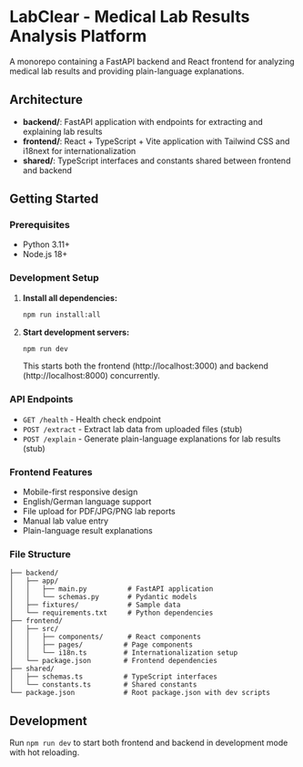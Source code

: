 # LabClear - Medical Lab Results Analysis Platform

A monorepo containing a FastAPI backend and React frontend for analyzing medical lab results and providing plain-language explanations.

## Architecture

- **backend/**: FastAPI application with endpoints for extracting and explaining lab results
- **frontend/**: React + TypeScript + Vite application with Tailwind CSS and i18next for internationalization
- **shared/**: TypeScript interfaces and constants shared between frontend and backend

## Getting Started

### Prerequisites

- Python 3.11+
- Node.js 18+

### Development Setup

1. **Install all dependencies:**
   ```bash
   npm run install:all
   ```

2. **Start development servers:**
   ```bash
   npm run dev
   ```

   This starts both the frontend (http://localhost:3000) and backend (http://localhost:8000) concurrently.

### API Endpoints

- `GET /health` - Health check endpoint
- `POST /extract` - Extract lab data from uploaded files (stub)
- `POST /explain` - Generate plain-language explanations for lab results (stub)

### Frontend Features

- Mobile-first responsive design
- English/German language support
- File upload for PDF/JPG/PNG lab reports
- Manual lab value entry
- Plain-language result explanations

### File Structure

```
├── backend/
│   ├── app/
│   │   ├── main.py          # FastAPI application
│   │   └── schemas.py       # Pydantic models
│   ├── fixtures/            # Sample data
│   └── requirements.txt     # Python dependencies
├── frontend/
│   ├── src/
│   │   ├── components/      # React components
│   │   ├── pages/          # Page components
│   │   └── i18n.ts         # Internationalization setup
│   └── package.json        # Frontend dependencies
├── shared/
│   ├── schemas.ts          # TypeScript interfaces
│   └── constants.ts        # Shared constants
└── package.json            # Root package.json with dev scripts
```

## Development

Run `npm run dev` to start both frontend and backend in development mode with hot reloading.